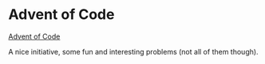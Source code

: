 # Advent of Code

[Advent of Code](http://adventofcode.com/)

A nice initiative, some fun and interesting problems (not all of them though).
